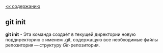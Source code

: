 [<к содержанию](./redme.md)

## git init

**git init** - Эта команда создаёт в текущей директории новую поддиректорию с именем .git, содержащую все необходимые файлы репозитория — структуру *Git*-репозитория.